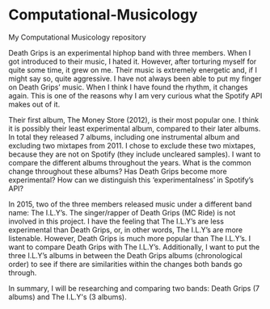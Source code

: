 # Computational-Musicology
My Computational Musicology repository

Death Grips is an experimental hiphop band with three members. When I got introduced to their music, I hated it. However, after torturing myself for quite some time, it grew on me. Their music is extremely energetic and, if I might say so, quite aggressive. I have not always been able to put my finger on Death Grips’ music. When I think I have found the rhythm, it changes again. This is one of the reasons why I am very curious what the Spotify API makes out of it. 

Their first album, The Money Store (2012), is their most popular one. I think it is possibly their least experimental album, compared to their later albums. In total they released 7 albums, including one instrumental album and excluding two mixtapes from 2011. I chose to exclude these two mixtapes, because they are not on Spotify (they include uncleared samples). I want to compare the different albums throughout the years. What is the common change throughout these albums? Has Death Grips become more experimental? How can we distinguish this ‘experimentalness’ in Spotify’s API?

In 2015, two of the three members released music under a different band name: The I.L.Y’s. The singer/rapper of Death Grips (MC Ride) is not involved in this project. I have the feeling that The I.L.Y’s are less experimental than Death Grips, or, in other words, The I.L.Y’s are more listenable. However, Death Grips is much more popular than The I.L.Y’s. I want to compare Death Grips with The I.L.Y’s. Additionally, I want to put the three I.L.Y’s albums in between the Death Grips albums (chronological order) to see if there are similarities within the changes both bands go through.

In summary, I will be researching and comparing two bands: Death Grips (7 albums) and The I.L.Y's (3 albums).
